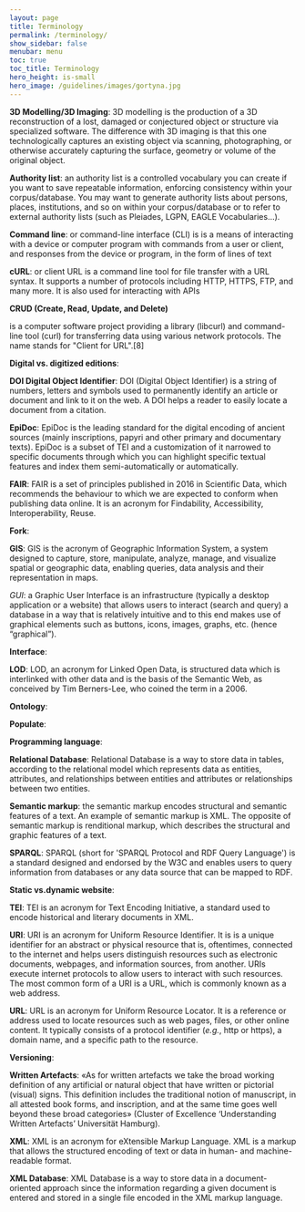 ```yaml
---
layout: page
title: Terminology
permalink: /terminology/
show_sidebar: false
menubar: menu
toc: true
toc_title: Terminology
hero_height: is-small
hero_image: /guidelines/images/gortyna.jpg
---
```


**3D Modelling/3D Imaging**: 3D modelling is the production of a 3D reconstruction of a lost, damaged or conjectured object or structure via specialized software. The difference with 3D imaging
 is that this one technologically captures an existing object via scanning, photographing, or otherwise accurately capturing the surface, geometry or volume of the original object.

**Authority list**: an authority list is a controlled vocabulary you can create if you want to save repeatable information, enforcing consistency within your corpus/database.
 You may want to generate authority lists about persons, places, institutions, and so on within your corpus/database or to refer to external authority lists
  (such as Pleiades, LGPN, EAGLE Vocabularies…).

**Command line**: or command-line interface (CLI) is is a means of interacting with a device or computer program with commands from a user or client, and responses 
from the device or program, in the form of lines of text

**cURL**: or client URL is a command line tool for file transfer with a URL syntax. It supports a number of protocols including HTTP, HTTPS, FTP, and many more. It is also used for interacting with APIs

**CRUD (Create, Read, Update, and Delete)**

is a computer software project providing a library (libcurl) and command-line tool (curl) for transferring data using various network protocols. The name stands for "Client for URL".[8]

**Digital vs. digitized editions**:

**DOI Digital Object Identifier**: DOI (Digital Object Identifier) is a string of numbers, letters and symbols used to permanently identify an article or document and link to it on the web. A DOI helps a reader to easily locate a document from a citation.

**EpiDoc**: EpiDoc is the leading standard for the digital encoding of ancient sources (mainly inscriptions, papyri and other primary and documentary texts). EpiDoc is a subset of TEI and a
 customization of it narrowed to specific documents through which you can highlight specific textual features and index them semi-automatically or automatically.

**FAIR**: FAIR is a set of principles published in 2016 in Scientific Data, which recommends the behaviour to which we are expected to conform when publishing data online. It is an acronym for 
Findability, Accessibility, Interoperability, Reuse.

**Fork**:

**GIS**: GIS is the acronym of Geographic Information System, a system designed to capture, store, manipulate, analyze, manage, and visualize spatial or geographic data, enabling queries,
 data analysis and their representation in maps.

*GUI*:  a Graphic User Interface is an infrastructure (typically a desktop application or a website) that allows users to interact (search and query) a database in a way that 
is relatively intuitive and to this end makes use of graphical elements such as buttons, icons, images, graphs, etc. (hence “graphical”).

**Interface**:

**LOD**: LOD, an acronym for Linked Open Data, is structured data which is interlinked with other data and is the basis of the Semantic Web, as conceived by Tim Berners-Lee, who coined the term in a 2006.

**Ontology**:

**Populate**:

**Programming language**:

**Relational Database**: Relational Database is a way to store data in tables, according to the relational model which represents data as entities, attributes, and relationships between entities and attributes or relationships between two entities.

**Semantic markup**: the semantic markup encodes structural and semantic features of a text. An example of semantic markup is XML. The opposite of semantic markup is renditional markup, which describes the structural and graphic features of a text.

**SPARQL**: SPARQL (short for 'SPARQL Protocol and RDF Query Language') is a standard designed and endorsed by the W3C and enables users to query information from databases or any data source that can be mapped to RDF.

**Static vs.dynamic website**:

**TEI**: TEI is an acronym for Text Encoding Initiative, a standard used to encode historical and literary documents in XML.

**URI**: URI is an acronym for Uniform Resource Identifier. It is is a unique identifier for an abstract or physical resource that is, oftentimes, connected to the internet and helps users distinguish resources such as electronic documents, webpages, and information sources, from another. URIs execute internet protocols to allow users to interact with such resources. The most common form of a URI is a URL, which is commonly known as a web address.

**URL**: URL is an acronym for Uniform Resource Locator. It is a reference or address used to locate resources such as web pages, files, or other online content. It typically consists of a protocol identifier (_e.g._, http or https), a domain name, and a specific path to the resource.

**Versioning**:

**Written Artefacts**: «As for written artefacts we take the broad working definition of any artificial or natural object that have written or pictorial (visual) signs. This definition includes the traditional notion of manuscript, in all attested book forms, and inscription, and at the same time goes well beyond these broad categories» (Cluster of Excellence ‘Understanding Written Artefacts’ Universität Hamburg). 

**XML**: XML is an acronym for eXtensible Markup Language. XML is a markup that allows the structured encoding of text or data in human- and machine-readable format.

**XML Database**: XML Database is a way to store data in a document-oriented approach since the information regarding a given document is entered and stored in a single file encoded in the XML markup language.




